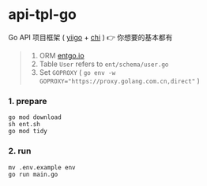 # api-tpl-go

Go API 项目框架 ( [yiigo](https://github.com/shenghui0779/yiigo) + [chi](https://github.com/go-chi/chi) ) 👉 你想要的基本都有

> 1. ORM [entgo.io](https://entgo.io/)
> 2. Table `User` refers to `ent/schema/user.go`
> 3. Set `GOPROXY` ( `go env -w GOPROXY="https://proxy.golang.com.cn,direct"` )

### 1. prepare

```shell
go mod download
sh ent.sh
go mod tidy
```

### 2. run

```shell
mv .env.example env
go run main.go
```
